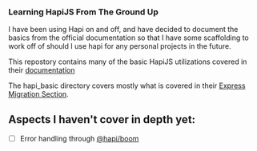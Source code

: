### Learning HapiJS From The Ground Up

I have been using Hapi on and off, and have decided to document the basics from the official documentation so that I have some scaffolding to work off of should I use hapi for any personal projects in the future.

This repostory contains many of the basic HapiJS utilizations covered in their [documentation](https://hapi.dev/tutorials/)

The hapi_basic directory covers mostly what is covered in their [Express Migration Section](https://hapi.dev/tutorials/expresstohapi/?lang=en_US).

## Aspects I haven't cover in depth yet:

-   [ ] Error handling through [@hapi/boom](https://hapi.dev/module/boom/)
